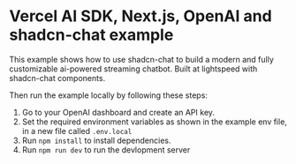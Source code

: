 # Vercel AI SDK, Next.js, OpenAI and shadcn-chat example

This example shows how to use shadcn-chat to build a modern and fully customizable ai-powered streaming chatbot. Built at lightspeed with shadcn-chat components.


Then run the example locally by following these steps:

1. Go to your OpenAI dashboard and create an API key.
2. Set the required environment variables as shown in the example env file, in a new file called `.env.local`
3. Run `npm install` to install dependencies.
4. Run `npm run dev` to run the devlopment server
